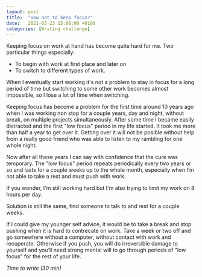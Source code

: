 ```yaml
---
layout: post
title:  "How not to keep focus?"
date:   2021-03-23 15:00:00 +0100
categories: [Writing challenge]
---
```


Keeping focus on work at hand has become quite hard for me. Two particular things especially: 
- To begin with work at first place and later on 
- To switch to different types of work. 

When I eventually start working it's not a problem to stay in focus for a long period of time but switching to some other work becomes almost impossible, so I lose a lot of time when switching.

Keeping focus has become a problem for the first time around 10 years ago when I was working non stop for a couple years, day and night, without break, on multiple projects simultaneously. After some time I became easily distracted and the first "low focus" period in my life started. It took me more than half a year to get over it. Getting over it will not be posible without help from a really good friend who was able to listen to my rambling for one whole night.

Now after all these years I can say with confidence that the cure was temporary. The "low focus" period repeats periodically every two years or so and lasts for a couple weeks up to the whole month, especially when I’m not able to take a rest and must push with work.

If you wonder, I'm still working hard but I'm also trying to limit my work on 8 hours per day.

Solution is still the same, find someone to talk to and rest for a couple weeks.

If I could give my younger self advice, it would be to take a break and stop pushing when it is hard to contrecate on work. Take a week or two off  and go somewhere without a computer, without contact with work and recuperate. Otherwise if you push,  you will do irreversible damage to yourself and you’ll need strong mental will to go through periods of "low focus" for the rest of your life.

_Time to write (30 min)_
